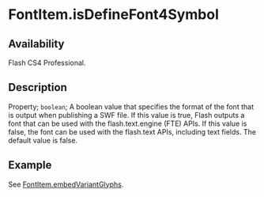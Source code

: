 # FontItem.isDefineFont4Symbol

## Availability

Flash CS4 Professional.

## Description

Property; `boolean`; A boolean value that specifies the format of the font that is output when publishing a SWF file. If this value is true, Flash outputs a font that can be used with the flash.text.engine (FTE) APIs. If this value is false, the font can be used with the flash.text APIs, including text fields. The default value is false.

## Example

See [FontItem.embedVariantGlyphs](../FontItem_object/FontItem4.md).
